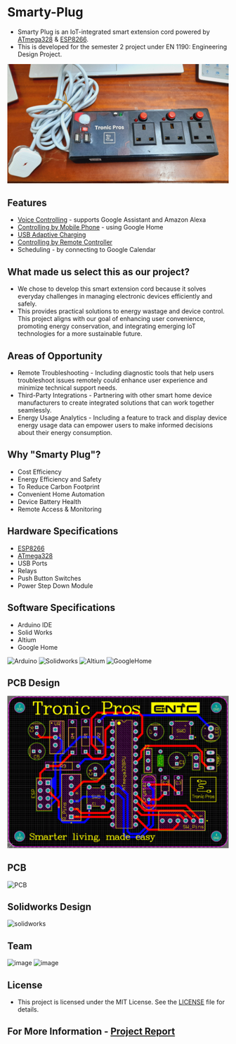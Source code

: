 # Smarty-Plug
* Smarty Plug is an IoT-integrated smart extension cord powered by [ATmega328](https://github.com/RuchiraAbeywardhane/Smarty-Plug/blob/main/Data%20sheets/ATMEGA328.PDF) & [ESP8266](https://github.com/LasithaAmarasinghe/Smarty-Plug/blob/main/Data%20sheets/ESP8266.PDF).
* This is developed for the semester 2 project under EN 1190: Engineering Design Project.
  
![20230805_180307](Main.jpg)

## Features
 
* [Voice Controlling](https://github.com/RuchiraAbeywardhane/Smarty-Plug/blob/main/Voice%20Control.mp4) - supports Google Assistant and Amazon Alexa
* [Controlling by Mobile Phone](https://github.com/RuchiraAbeywardhane/Smarty-Plug/blob/main/Remote%20control%2C%20Google%20home.mp4) - using Google Home 
* [USB Adaptive Charging](https://github.com/RuchiraAbeywardhane/Smarty-Plug/blob/main/USB%20charging.mp4)
* [Controlling by Remote Controller](https://github.com/RuchiraAbeywardhane/Smarty-Plug/blob/main/Remote%20control%2C%20Google%20home.mp4)
* Scheduling - by connecting to Google Calendar

## What made us select this as our project?

* We chose to develop this smart extension cord because it solves everyday challenges in managing electronic devices efficiently and safely.
* This provides practical solutions to energy wastage and device control. This project aligns with our goal of enhancing user convenience, promoting energy conservation, and integrating emerging IoT technologies for a more sustainable future.

## Areas of Opportunity

* Remote Troubleshooting - Including diagnostic tools that help users troubleshoot issues remotely could enhance user experience and minimize technical support needs.
* Third-Party Integrations - Partnering with other smart home device manufacturers to create integrated solutions that can work together seamlessly.
* Energy Usage Analytics - Including a feature to track and display device energy usage data can empower users to make informed decisions about their energy consumption.

## Why "Smarty Plug"?

* Cost Efficiency
* Energy Efficiency and Safety
* To Reduce Carbon Footprint
* Convenient Home Automation
* Device Battery Health
* Remote Access & Monitoring

## Hardware Specifications

* [ESP8266](https://github.com/RuchiraAbeywardhane/Smarty-Plug/blob/main/Data%20sheets/ESP8266.PDF)
* [ATmega328](https://github.com/RuchiraAbeywardhane/Smarty-Plug/blob/main/Data%20sheets/ATMEGA328.PDF)
* USB Ports
* Relays
* Push Button Switches
* Power Step Down Module

## Software Specifications

* Arduino IDE
* Solid Works
* Altium
* Google Home

![Arduino](https://img.shields.io/badge/-Arduino-00979D?logo=Arduino&logoColor=white)
![Solidworks](https://img.shields.io/badge/Solid_Works_-red)
![Altium](https://img.shields.io/badge/Altium_Designer_-%23A5915F?logo=altiumdesigner&logoColor=white)
![GoogleHome](https://img.shields.io/badge/Google_Home_-%234285F4?logo=googlehome&logoColor=white)

## PCB Design

![pcb](Images/PCB.png)

## PCB 

![PCB](https://github.com/RuchiraAbeywardhane/Smarty-Plug/assets/106037441/6e54b8a1-ab34-4b89-92c8-6ff2f9dd6a27)

## Solidworks Design

![solidworks](https://github.com/RuchiraAbeywardhane/Smarty-Plug/assets/106037441/df30b340-38dd-4b4b-93a3-ee9717be19d6)

## Team

![image](https://github.com/RuchiraAbeywardhane/Smarty-Plug/assets/106037441/43b7ec8f-bb90-44a0-9b2e-6d6b2e26eded)
![image](https://github.com/RuchiraAbeywardhane/Smarty-Plug/assets/106037441/9e15a8b8-1c72-4421-833e-c6e7347d39e1)

## License
 
 * This project is licensed under the MIT License. See the [LICENSE](MIT-LICENSE.txt) file for details.

## For More Information - [Project Report](https://github.com/RuchiraAbeywardhane/Smarty-Plug/blob/main/Project%20Report.pdf)
